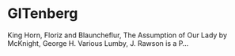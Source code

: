 # GITenberg
King Horn, Floriz and Blauncheflur, The Assumption of Our Lady by McKnight, George H. Various Lumby, J. Rawson is a P…
